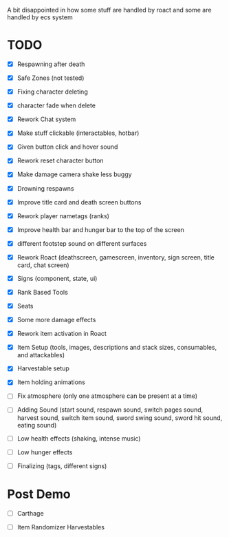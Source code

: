 A bit disappointed in how some stuff are handled by roact and some are handled by ecs system

# TODO

- [x] Respawning after death
- [x] Safe Zones (not tested)
- [x] Fixing character deleting
- [x] character fade when delete
- [x] Rework Chat system
- [x] Make stuff clickable (interactables, hotbar)
- [x] Given button click and hover sound
- [x] Rework reset character button
- [x] Make damage camera shake less buggy
- [x] Drowning respawns
- [x] Improve title card and death screen buttons
- [x] Rework player nametags (ranks)
- [x] Improve health bar and hunger bar to the top of the screen
- [x] different footstep sound on different surfaces
- [x] Rework Roact (deathscreen, gamescreen, inventory, sign screen, title card, chat screen)
- [x] Signs (component, state, ui)
- [x] Rank Based Tools
- [x] Seats
- [x] Some more damage effects
- [x] Rework item activation in Roact
- [x] Item Setup (tools, images, descriptions and stack sizes, consumables, and attackables)
- [x] Harvestable setup
- [x] Item holding animations

- [ ] Fix atmosphere (only one atmosphere can be present at a time)

- [ ] Adding Sound (start sound, respawn sound, switch pages sound, harvest sound, switch item sound, sword swing sound, sword hit sound, eating sound)

- [ ] Low health effects (shaking, intense music)

- [ ] Low hunger effects

- [ ] Finalizing (tags, different signs)


# Post Demo

- [ ] Carthage

- [ ] Item Randomizer Harvestables